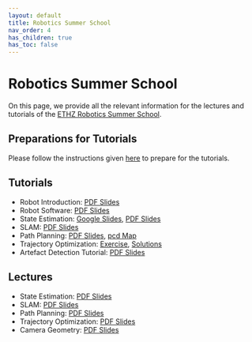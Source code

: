 ```yaml
---
layout: default
title: Robotics Summer School
nav_order: 4
has_children: true
has_toc: false
---
```


# Robotics Summer School

On this page, we provide all the relevant information for the lectures and tutorials of the [ETHZ Robotics Summer School](https://robotics-summerschool.ethz.ch/). 

## Preparations for Tutorials

Please follow the instructions given [here](preparations/) to prepare for the tutorials.

## Tutorials

- Robot Introduction: [PDF Slides](https://drive.google.com/file/d/1h4hj4IZvKJVzwkMB6sZB8aAFnHYSey_E/view?usp=drive_link)
- Robot Software: [PDF Slides](https://drive.google.com/file/d/1GOI1U_t8c13qupE5kRYH0HwlTPazJZx0/view?usp=drive_link)
- State Estimation: [Google Slides](https://docs.google.com/presentation/d/1xiaYlTGTCo0_HWiaU5daBHRzq8zMxDCYoaUlXdkROJE/edit?usp=drive_link), [PDF Slides](https://drive.google.com/file/d/1UzOTbkvu5sFWfiOa2SCwD2sqRXchQgKQ/view?usp=drive_link)
- SLAM: [PDF Slides](https://drive.google.com/file/d/1Fjoz5c2RoAeMoLjguB1ZiJkbb-FXkjFb/view?usp=sharing)
- Path Planning: [PDF Slides](https://drive.google.com/file/d/121nAIg6NTGSbtxecgALuTVhUS4RrFTME/view?usp=drive_link), [pcd Map](https://drive.google.com/file/d/1h5Ou0AuXRODTGZ3t4uZlUYq5-nWGefy9/view?usp=drive_link)
- Trajectory Optimization: [Exercise](tutorials/trajectory_optimization_tutorial.md), [Solutions](https://drive.google.com/file/d/1RwegLOPVUG1Z0r6y4qRPq_dAITZWVW6H/view?usp=drive_link)
- Artefact Detection Tutorial: [PDF Slides](https://drive.google.com/file/d/1poBVtQDUyO9-_EsPy1Wj0jjoukSyvLGC/view?usp=drive_link)

## Lectures
- State Estimation: [PDF Slides](https://drive.google.com/file/d/1_mA8CQsiDTCsWqiJivcgrhrC09Nu9iyf/view?usp=drive_link)
- SLAM: [PDF Slides](https://drive.google.com/file/d/1jMSyEz8fatCIcXF-VZ6GcZjBKhE8baTq/view?usp=drive_link)
- Path Planning: [PDF Slides](https://drive.google.com/file/d/1e69iJhVd-cJ8S_Y6PpAVuxxkJZDm1CVw/view?usp=drive_link)
- Trajectory Optimization: [PDF Slides](https://drive.google.com/file/d/1EGAWmmBAYaacmPMA3XUw96BpAwf6eSLm/view?usp=drive_link)
- Camera Geometry: [PDF Slides](https://drive.google.com/file/d/1UKy2_PFvz83pVKspG4PKPrUn-7owdk9G/view?usp=drive_link)
